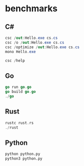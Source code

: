 # benchmarks

## C\#

```cs
csc /out:Hello.exe cs.cs
csc /o /out:Hello.exe cs.cs
csc /optimize /out:Hello.exe cs.cs
mono Hello.exe

csc /help
```

## Go

```go
go run go.go
go build go.go
./go
```

## Rust

```rust
rustc rust.rs
./rust
```

## Python

```python
python python.py
python3 python.py
```
